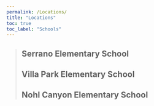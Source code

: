 ```yaml
---
permalink: /Locations/
title: "Locations"
toc: true
toc_label: "Schools"
---
```

> ## Serrano Elementary School
> ## Villa Park Elementary School
> ## Nohl Canyon Elementary School
